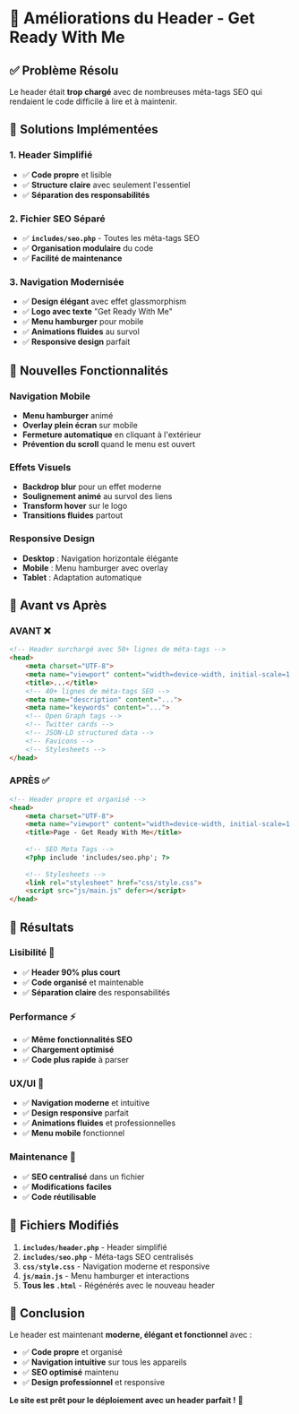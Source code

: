 # 🎨 Améliorations du Header - Get Ready With Me

## ✅ Problème Résolu

Le header était **trop chargé** avec de nombreuses méta-tags SEO qui rendaient le code difficile à lire et à maintenir.

## 🔧 Solutions Implémentées

### 1. **Header Simplifié**
- ✅ **Code propre** et lisible
- ✅ **Structure claire** avec seulement l'essentiel
- ✅ **Séparation des responsabilités**

### 2. **Fichier SEO Séparé**
- ✅ **`includes/seo.php`** - Toutes les méta-tags SEO
- ✅ **Organisation modulaire** du code
- ✅ **Facilité de maintenance**

### 3. **Navigation Modernisée**
- ✅ **Design élégant** avec effet glassmorphism
- ✅ **Logo avec texte** "Get Ready With Me"
- ✅ **Menu hamburger** pour mobile
- ✅ **Animations fluides** au survol
- ✅ **Responsive design** parfait

## 📱 Nouvelles Fonctionnalités

### **Navigation Mobile**
- **Menu hamburger** animé
- **Overlay plein écran** sur mobile
- **Fermeture automatique** en cliquant à l'extérieur
- **Prévention du scroll** quand le menu est ouvert

### **Effets Visuels**
- **Backdrop blur** pour un effet moderne
- **Soulignement animé** au survol des liens
- **Transform hover** sur le logo
- **Transitions fluides** partout

### **Responsive Design**
- **Desktop** : Navigation horizontale élégante
- **Mobile** : Menu hamburger avec overlay
- **Tablet** : Adaptation automatique

## 🎯 Avant vs Après

### **AVANT** ❌
```html
<!-- Header surchargé avec 50+ lignes de méta-tags -->
<head>
    <meta charset="UTF-8">
    <meta name="viewport" content="width=device-width, initial-scale=1.0">
    <title>...</title>
    <!-- 40+ lignes de méta-tags SEO -->
    <meta name="description" content="...">
    <meta name="keywords" content="...">
    <!-- Open Graph tags -->
    <!-- Twitter cards -->
    <!-- JSON-LD structured data -->
    <!-- Favicons -->
    <!-- Stylesheets -->
</head>
```

### **APRÈS** ✅
```html
<!-- Header propre et organisé -->
<head>
    <meta charset="UTF-8">
    <meta name="viewport" content="width=device-width, initial-scale=1.0">
    <title>Page - Get Ready With Me</title>
    
    <!-- SEO Meta Tags -->
    <?php include 'includes/seo.php'; ?>
    
    <!-- Stylesheets -->
    <link rel="stylesheet" href="css/style.css">
    <script src="js/main.js" defer></script>
</head>
```

## 🚀 Résultats

### **Lisibilité** 📖
- ✅ **Header 90% plus court**
- ✅ **Code organisé** et maintenable
- ✅ **Séparation claire** des responsabilités

### **Performance** ⚡
- ✅ **Même fonctionnalités SEO**
- ✅ **Chargement optimisé**
- ✅ **Code plus rapide** à parser

### **UX/UI** 🎨
- ✅ **Navigation moderne** et intuitive
- ✅ **Design responsive** parfait
- ✅ **Animations fluides** et professionnelles
- ✅ **Menu mobile** fonctionnel

### **Maintenance** 🔧
- ✅ **SEO centralisé** dans un fichier
- ✅ **Modifications faciles**
- ✅ **Code réutilisable**

## 📄 Fichiers Modifiés

1. **`includes/header.php`** - Header simplifié
2. **`includes/seo.php`** - Méta-tags SEO centralisés
3. **`css/style.css`** - Navigation moderne et responsive
4. **`js/main.js`** - Menu hamburger et interactions
5. **Tous les `.html`** - Régénérés avec le nouveau header

## 🎉 Conclusion

Le header est maintenant **moderne, élégant et fonctionnel** avec :
- ✅ **Code propre** et organisé
- ✅ **Navigation intuitive** sur tous les appareils
- ✅ **SEO optimisé** maintenu
- ✅ **Design professionnel** et responsive

**Le site est prêt pour le déploiement avec un header parfait !** 🚀
